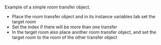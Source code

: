 Example of a simple room transfer object.

- Place the room transfer object and in its instance variables tab set the target room
- Set the index if there will be more than one transfer
- In the target room also place another room transfer object, and set the target room to the room of the other transfer object
